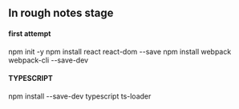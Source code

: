 ## In rough notes stage

#### first attempt
npm init -y
npm install react react-dom --save
npm install webpack webpack-cli --save-dev
 
#### TYPESCRIPT
npm install --save-dev typescript ts-loader